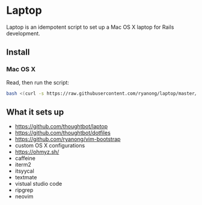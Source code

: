 # Laptop

Laptop is an idempotent script to set up a Mac OS X laptop for Rails development.

## Install

### Mac OS X

Read, then run the script:

```sh
bash <(curl -s https://raw.githubusercontent.com/ryanong/laptop/master/mac)
```

## What it sets up

* https://github.com/thoughtbot/laptop
* https://github.com/thoughtbot/dotfiles
* https://github.com/ryanong/vim-bootstrap
* custom OS X configurations
* https://ohmyz.sh/
* caffeine
* iterm2
* itsyycal
* textmate
* vistual studio code
* ripgrep
* neovim

